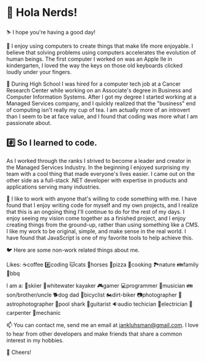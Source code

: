 # 👋 Hola Nerds!

⛷️ I hope you're having a good day!

👀 I enjoy using computers to create things that make life more enjoyable. I believe that solving problems using computers accelerates the evolution of human beings. The first computer I worked on was an Apple IIe in kindergarten, I loved the way the keys on those old keyboards clicked loudly under your fingers.

🌱 During High School I was hired for a computer tech job at a Cancer Research Center while working on an Associate's degree in Business and Computer Information Systems. After I got my degree I started working at a Managed Services company, and I quickly realized that the "business" end of computing isn't really my cup of tea. I am actually more of an introvert than I seem to be at face value, and I found that coding was more what I am passionate about.

## #️⃣ So I learned to code. 

As I worked through the ranks I strived to become a leader and creator in the Managed Services Industry. In the beginning I enjoyed surprising my team with a cool thing that made everyone's lives easier. I came out on the other side as a full-stack .NET developer with expertise in products and applications serving many industries.

💞️ I like to work with anyone that's willing to code something with me. I have found that I enjoy writing code for myself and my own projects, and I realize that this is an ongoing thing I'll continue to do for the rest of my days. I enjoy seeing my vision come together as a finished project, and I enjoy creating things from the ground-up, rather than using something like a CMS. I like my work to be original, simple, and make sense in the real world. I have found that JavaScript is one of my favorite tools to help achieve this.

🐦 Here are some non-work related things about me.

Likes: ☕coffee  #️⃣coding  🐱cats  🐎horses 🍕pizza  🥄cooking  🏞️nature  👪family  🍔bbq

I am a: 🎿skiier  🚣whitewater kayaker  🎮gamer  💻programmer  🎵musician  👪son/brother/uncle  🐕dog dad  🚴bicyclist  🏍️dirt-biker  📷photographer  🔭astrophotographer  🎱pool shark  🎸guitarist  🔉audio techician  🔌electrician  🔨carpenter 🔧mechanic

📫 You can contact me, send me an email at iankluhsman@gmail.com. I love to hear from other developers and make friends that share a common interest in my hobbies.

🍻 Cheers!
